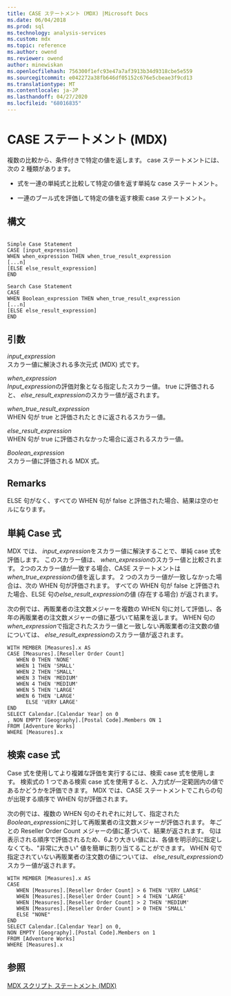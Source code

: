 ```yaml
---
title: CASE ステートメント (MDX) |Microsoft Docs
ms.date: 06/04/2018
ms.prod: sql
ms.technology: analysis-services
ms.custom: mdx
ms.topic: reference
ms.author: owend
ms.reviewer: owend
author: minewiskan
ms.openlocfilehash: 756300f1efc93e47a7af3913b34d9318cbe5e559
ms.sourcegitcommit: e042272a38fb646df05152c676e5cbeae3f9cd13
ms.translationtype: MT
ms.contentlocale: ja-JP
ms.lasthandoff: 04/27/2020
ms.locfileid: "68016835"
---
```

# <a name="case-statement-mdx"></a>CASE ステートメント (MDX)


  複数の比較から、条件付きで特定の値を返します。 case ステートメントには、次の 2 種類があります。  
  
-   式を一連の単純式と比較して特定の値を返す単純な case ステートメント。  
  
-   一連のブール式を評価して特定の値を返す検索 case ステートメント。  
  
## <a name="syntax"></a>構文  
  
```  
  
Simple Case Statement  
CASE [input_expression]  
WHEN when_expression THEN when_true_result_expression  
[...n]  
[ELSE else_result_expression]  
END  
  
Search Case Statement  
CASE   
WHEN Boolean_expression THEN when_true_result_expression  
[...n]  
[ELSE else_result_expression]  
END  
```  
  
## <a name="arguments"></a>引数  
 *input_expression*  
 スカラー値に解決される多次元式 (MDX) 式です。  
  
 *when_expression*  
 *Input_expression*の評価対象となる指定したスカラー値。 true に評価されると、 *else_result_expression*のスカラー値が返されます。  
  
 *when_true_result_expression*  
 WHEN 句が true と評価されたときに返されるスカラー値。  
  
 *else_result_expression*  
 WHEN 句が true に評価されなかった場合に返されるスカラー値。  
  
 *Boolean_expression*  
 スカラー値に評価される MDX 式。  
  
## <a name="remarks"></a>Remarks  
 ELSE 句がなく、すべての WHEN 句が false と評価された場合、結果は空のセルになります。  
  
## <a name="simple-case-expression"></a>単純 Case 式  
 MDX では、 *input_expression*をスカラー値に解決することで、単純 case 式を評価します。 このスカラー値は、 *when_expression*のスカラー値と比較されます。 2つのスカラー値が一致する場合、CASE ステートメントは*when_true_expression*の値を返します。 2 つのスカラー値が一致しなかった場合は、次の WHEN 句が評価されます。 すべての WHEN 句が false と評価された場合、ELSE 句の*else_result_expression*の値 (存在する場合) が返されます。  
  
 次の例では、再販業者の注文数メジャーを複数の WHEN 句に対して評価し、各年の再販業者の注文数メジャーの値に基づいて結果を返します。 WHEN 句の*when_expression*で指定されたスカラー値と一致しない再販業者の注文数の値については、 *else_result_expression*のスカラー値が返されます。  
  
```  
WITH MEMBER [Measures].x AS   
CASE [Measures].[Reseller Order Count]  
   WHEN 0 THEN 'NONE'  
   WHEN 1 THEN 'SMALL'  
   WHEN 2 THEN 'SMALL'  
   WHEN 3 THEN 'MEDIUM'  
   WHEN 4 THEN 'MEDIUM'  
   WHEN 5 THEN 'LARGE'  
   WHEN 6 THEN 'LARGE'  
      ELSE 'VERY LARGE'  
END  
SELECT Calendar.[Calendar Year] on 0  
, NON EMPTY [Geography].[Postal Code].Members ON 1  
FROM [Adventure Works]  
WHERE [Measures].x  
```  
  
## <a name="searched-case-expression"></a>検索 case 式  
 Case 式を使用してより複雑な評価を実行するには、検索 case 式を使用します。 検索式の 1 つである検索 case 式を使用すると、入力式が一定範囲内の値であるかどうかを評価できます。 MDX では、CASE ステートメントでこれらの句が出現する順序で WHEN 句が評価されます。  
  
 次の例では、複数の WHEN 句のそれぞれに対して、指定された*Boolean_expression*に対して再販業者の注文数メジャーが評価されます。 年ごとの Reseller Order Count メジャーの値に基づいて、結果が返されます。 句は表示される順序で評価されるため、6より大きい値には、各値を明示的に指定しなくても、"非常に大きい" 値を簡単に割り当てることができます。 WHEN 句で指定されていない再販業者の注文数の値については、 *else_result_expression*のスカラー値が返されます。  
  
```  
WITH MEMBER [Measures].x AS   
CASE   
   WHEN [Measures].[Reseller Order Count] > 6 THEN 'VERY LARGE'  
   WHEN [Measures].[Reseller Order Count] > 4 THEN 'LARGE'  
   WHEN [Measures].[Reseller Order Count] > 2 THEN 'MEDIUM'  
   WHEN [Measures].[Reseller Order Count] > 0 THEN 'SMALL'  
   ELSE "NONE"  
END  
SELECT Calendar.[Calendar Year] on 0,  
NON EMPTY [Geography].[Postal Code].Members on 1  
FROM [Adventure Works]  
WHERE [Measures].x  
```  
  
## <a name="see-also"></a>参照  
 [MDX スクリプト ステートメント &#40;MDX&#41;](../mdx/mdx-scripting-statements-mdx.md)  
  
  
